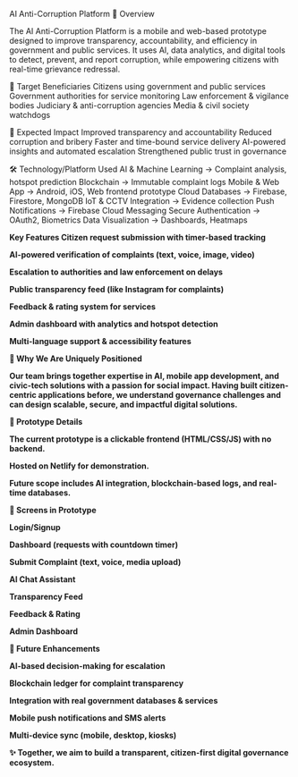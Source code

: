 AI Anti-Corruption Platform
📌 Overview

The AI Anti-Corruption Platform is a mobile and web-based prototype designed to improve transparency, accountability, and efficiency in government and public services. It uses AI, data analytics, and digital tools to detect, prevent, and report corruption, while empowering citizens with real-time grievance redressal.

🎯 Target Beneficiaries
Citizens using government and public services
Government authorities for service monitoring
Law enforcement & vigilance bodies
Judiciary & anti-corruption agencies
Media & civil society watchdogs

🚀 Expected Impact
Improved transparency and accountability
Reduced corruption and bribery
Faster and time-bound service delivery
AI-powered insights and automated escalation
Strengthened public trust in governance

🛠️ Technology/Platform Used
AI & Machine Learning → Complaint analysis, hotspot prediction
Blockchain → Immutable complaint logs
Mobile & Web App → Android, iOS, Web frontend prototype
Cloud Databases → Firebase, Firestore, MongoDB
IoT & CCTV Integration → Evidence collection
Push Notifications → Firebase Cloud Messaging
Secure Authentication → OAuth2, Biometrics
Data Visualization → Dashboards, Heatmaps

<b>Key Features<b>
Citizen request submission with timer-based tracking

AI-powered verification of complaints (text, voice, image, video)

Escalation to authorities and law enforcement on delays

Public transparency feed (like Instagram for complaints)

Feedback & rating system for services

Admin dashboard with analytics and hotspot detection

Multi-language support & accessibility features

👥 Why We Are Uniquely Positioned

Our team brings together expertise in AI, mobile app development, and civic-tech solutions with a passion for social impact. Having built citizen-centric applications before, we understand governance challenges and can design scalable, secure, and impactful digital solutions.

📂 Prototype Details

The current prototype is a clickable frontend (HTML/CSS/JS) with no backend.

Hosted on Netlify for demonstration.

Future scope includes AI integration, blockchain-based logs, and real-time databases.

📸 Screens in Prototype

Login/Signup

Dashboard (requests with countdown timer)

Submit Complaint (text, voice, media upload)

AI Chat Assistant

Transparency Feed

Feedback & Rating

Admin Dashboard

🚧 Future Enhancements

AI-based decision-making for escalation

Blockchain ledger for complaint transparency

Integration with real government databases & services

Mobile push notifications and SMS alerts

Multi-device sync (mobile, desktop, kiosks)

✨ Together, we aim to build a transparent, citizen-first digital governance ecosystem.
